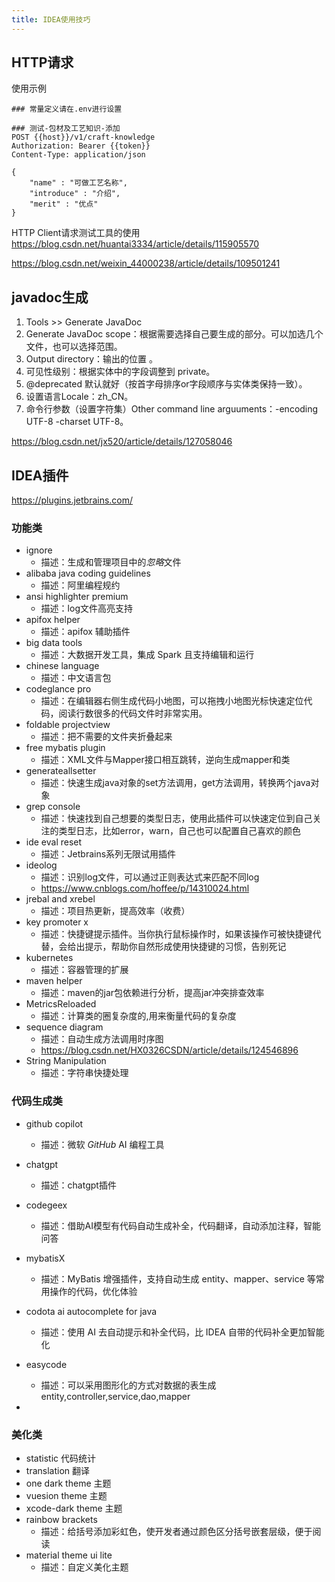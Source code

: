 ```yaml
---
title: IDEA使用技巧
---
```




## HTTP请求

使用示例

~~~
### 常量定义请在.env进行设置

### 测试-包材及工艺知识-添加
POST {{host}}/v1/craft-knowledge
Authorization: Bearer {{token}}
Content-Type: application/json

{
    "name" : "可做工艺名称",
    "introduce" : "介绍",
    "merit" : "优点"
}
~~~

HTTP Client请求测试工具的使用 https://blog.csdn.net/huantai3334/article/details/115905570

https://blog.csdn.net/weixin_44000238/article/details/109501241

## javadoc生成

1. Tools >> Generate JavaDoc
2. Generate JavaDoc scope：根据需要选择自己要生成的部分。可以加选几个文件，也可以选择范围。
3. Output directory：输出的位置 。
4. 可见性级别：根据实体中的字段调整到 private。
5. @deprecated 默认就好（按首字母排序or字段顺序与实体类保持一致）。
6. 设置语言Locale：zh_CN。
7. 命令行参数（设置字符集）Other command line arguuments：-encoding UTF-8 -charset UTF-8。

https://blog.csdn.net/jx520/article/details/127058046







## IDEA插件

https://plugins.jetbrains.com/

### 功能类

- ignore
  - 描述：生成和管理项目中的*忽略*文件
- alibaba java coding guidelines
  - 描述：阿里编程规约
- ansi highlighter premium
  - 描述：log文件高亮支持
- apifox helper
  - 描述：apifox 辅助插件
- big data tools
  - 描述：大数据开发工具，集成 Spark 且支持编辑和运行
- chinese language
  - 描述：中文语言包
- codeglance pro
  - 描述：在编辑器右侧生成代码小地图，可以拖拽小地图光标快速定位代码，阅读行数很多的代码文件时非常实用。
- foldable projectview
  - 描述：把不需要的文件夹折叠起来
- free mybatis plugin
  - 描述：XML文件与Mapper接口相互跳转，逆向生成mapper和类
- generateallsetter
  - 描述：快速生成java对象的set方法调用，get方法调用，转换两个java对象
- grep console
  - 描述：快速找到自己想要的类型日志，使用此插件可以快速定位到自己关注的类型日志，比如error，warn，自己也可以配置自己喜欢的颜色
- ide eval reset
  - 描述：Jetbrains系列无限试用插件
- ideolog
  - 描述：识别log文件，可以通过正则表达式来匹配不同log
  - https://www.cnblogs.com/hoffee/p/14310024.html
- jrebal and xrebel
  - 描述：项目热更新，提高效率（收费）
- key promoter x
  - 描述：快捷键提示插件。当你执行鼠标操作时，如果该操作可被快捷键代替，会给出提示，帮助你自然形成使用快捷键的习惯，告别死记
- kubernetes
  - 描述：容器管理的扩展
- maven helper
  - 描述：maven的jar包依赖进行分析，提高jar冲突排查效率
- MetricsReloaded
  - 描述：计算类的圈复杂度的,用来衡量代码的复杂度
- sequence diagram
  - 描述：自动生成方法调用时序图
  - https://blog.csdn.net/HX0326CSDN/article/details/124546896
- String Manipulation
  - 描述：字符串快捷处理



### 代码生成类

- github copilot
  - 描述：微软 *GitHub* AI 编程工具

- chatgpt
  - 描述：chatgpt插件

- codegeex

  - 描述：借助AI模型有代码自动生成补全，代码翻译，自动添加注释，智能问答

- mybatisX

  - 描述：MyBatis 增强插件，支持自动生成 entity、mapper、service 等常用操作的代码，优化体验

- codota ai autocomplete for java

  - 描述：使用 AI 去自动提示和补全代码，比 IDEA 自带的代码补全更加智能化

- easycode

  - 描述：可以采用图形化的方式对数据的表生成entity,controller,service,dao,mapper

- 

  



### 美化类

- statistic   代码统计
- translation   翻译
- one dark theme  主题
- vuesion theme  主题
- xcode-dark theme  主题
- rainbow brackets
  - 描述：给括号添加彩虹色，使开发者通过颜色区分括号嵌套层级，便于阅读
- material theme ui lite
  - 描述：自定义美化主题



